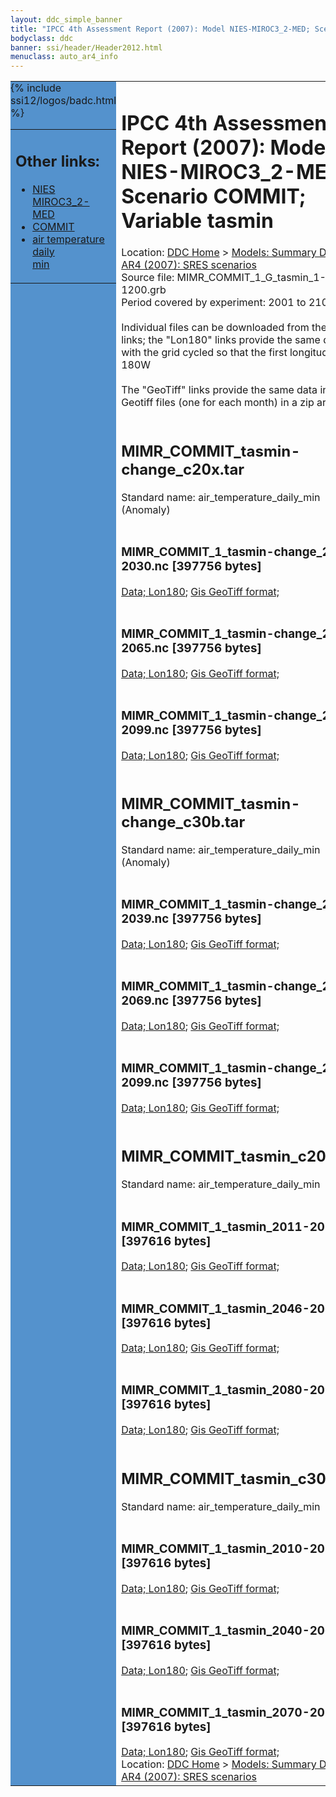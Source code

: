 ```yaml
---
layout: ddc_simple_banner
title: "IPCC 4th Assessment Report (2007): Model NIES-MIROC3_2-MED; Scenario COMMIT; Variable tasmin"
bodyclass: ddc
banner: ssi/header/Header2012.html
menuclass: auto_ar4_info
---
```



<table width="100%" border="0" cellspacing="0" cellpadding="0" style="border-collapse: collapse;">
<tr style="margin:0;padding:0;border:0;">
<td style="margin:0;padding:0;border:0;height:1pt;width:150pt;background:#5492CD;" valign="top" >

<div id="lh-col2" class="auto_ar4_info">
<table class="menumain" bgcolor="#5492CD" cellspacing="0" width="100%" border="0">
<tr><td>
<h2> Other links:</h2>
<ul>
<li><a href="/auto/ar4/model-NIES-MIROC3_2-MED.html">NIES<br/>MIROC3_2-MED</a></li>
<li><a href="/auto/ar4/scenario-COMMIT.html">COMMIT</a></li>
<li><a href="/auto/ar4/var-air_temperature_daily_min.html">air temperature daily<br/> min</a></li>
</ul>
</td></tr>
{% include ssi12/logos/badc.html %}
</table>
</div>
</td>
<td><h1>IPCC 4th Assessment Report (2007): Model NIES-MIROC3_2-MED; Scenario COMMIT; Variable tasmin</h1>

<!-- Breadcrumb1 -->
<div id="breadcrumb1" align="left">
Location: <a href="/index.html">DDC Home</a> > <a href="/sim/gcm_clim/">Models: Summary Data</a>
> <a href="/sim/gcm_clim/SRES_AR4/index.html">AR4 (2007): SRES scenarios</a>
</div>
<!-- End of Breadcrumb1 -->Source file: MIMR_COMMIT_1_G_tasmin_1-1200.grb
<br/>
Period covered by experiment: 2001 to 2100<br/>
<br/>Individual files can be downloaded from the "data" links; the "Lon180" links provide the same data
         with the grid cycled so that the first longitude is 180W<br/>
<br/>The "GeoTiff" links provide the same data in 12 Geotiff files (one for each month)
          in a zip archive<br/>
<br/><h2>MIMR_COMMIT_tasmin-change_c20x.tar</h2>
Standard name: air_temperature_daily_min (Anomaly)<br>
<br/><h3>MIMR_COMMIT_1_tasmin-change_2011-2030.nc [397756 bytes]</h3>
<a href="http://apps.ipcc-data.org/cgi-bin/downl/ar4_nc/tasmin/MIMR_COMMIT_1_tasmin-change_2011-2030.nc">Data; </a><a href="http://apps.ipcc-data.org/cgi-bin/downl/ar4_nc/tasmin/MIMR_COMMIT_1_tasmin-change_2011-2030.cyto180.nc"> Lon180</a>; <a href="/cgi-bin/downl/ar4_tif/tasmin/MIMR_COMMIT_1_tasmin-change_2011-2030.zip">Gis GeoTiff format; </a><br/>
<br/><h3>MIMR_COMMIT_1_tasmin-change_2046-2065.nc [397756 bytes]</h3>
<a href="http://apps.ipcc-data.org/cgi-bin/downl/ar4_nc/tasmin/MIMR_COMMIT_1_tasmin-change_2046-2065.nc">Data; </a><a href="http://apps.ipcc-data.org/cgi-bin/downl/ar4_nc/tasmin/MIMR_COMMIT_1_tasmin-change_2046-2065.cyto180.nc"> Lon180</a>; <a href="/cgi-bin/downl/ar4_tif/tasmin/MIMR_COMMIT_1_tasmin-change_2046-2065.zip">Gis GeoTiff format; </a><br/>
<br/><h3>MIMR_COMMIT_1_tasmin-change_2080-2099.nc [397756 bytes]</h3>
<a href="http://apps.ipcc-data.org/cgi-bin/downl/ar4_nc/tasmin/MIMR_COMMIT_1_tasmin-change_2080-2099.nc">Data; </a><a href="http://apps.ipcc-data.org/cgi-bin/downl/ar4_nc/tasmin/MIMR_COMMIT_1_tasmin-change_2080-2099.cyto180.nc"> Lon180</a>; <a href="/cgi-bin/downl/ar4_tif/tasmin/MIMR_COMMIT_1_tasmin-change_2080-2099.zip">Gis GeoTiff format; </a><br/>
<br/><h2>MIMR_COMMIT_tasmin-change_c30b.tar</h2>
Standard name: air_temperature_daily_min (Anomaly)<br>
<br/><h3>MIMR_COMMIT_1_tasmin-change_2010-2039.nc [397756 bytes]</h3>
<a href="http://apps.ipcc-data.org/cgi-bin/downl/ar4_nc/tasmin/MIMR_COMMIT_1_tasmin-change_2010-2039.nc">Data; </a><a href="http://apps.ipcc-data.org/cgi-bin/downl/ar4_nc/tasmin/MIMR_COMMIT_1_tasmin-change_2010-2039.cyto180.nc"> Lon180</a>; <a href="/cgi-bin/downl/ar4_tif/tasmin/MIMR_COMMIT_1_tasmin-change_2010-2039.zip">Gis GeoTiff format; </a><br/>
<br/><h3>MIMR_COMMIT_1_tasmin-change_2040-2069.nc [397756 bytes]</h3>
<a href="http://apps.ipcc-data.org/cgi-bin/downl/ar4_nc/tasmin/MIMR_COMMIT_1_tasmin-change_2040-2069.nc">Data; </a><a href="http://apps.ipcc-data.org/cgi-bin/downl/ar4_nc/tasmin/MIMR_COMMIT_1_tasmin-change_2040-2069.cyto180.nc"> Lon180</a>; <a href="/cgi-bin/downl/ar4_tif/tasmin/MIMR_COMMIT_1_tasmin-change_2040-2069.zip">Gis GeoTiff format; </a><br/>
<br/><h3>MIMR_COMMIT_1_tasmin-change_2070-2099.nc [397756 bytes]</h3>
<a href="http://apps.ipcc-data.org/cgi-bin/downl/ar4_nc/tasmin/MIMR_COMMIT_1_tasmin-change_2070-2099.nc">Data; </a><a href="http://apps.ipcc-data.org/cgi-bin/downl/ar4_nc/tasmin/MIMR_COMMIT_1_tasmin-change_2070-2099.cyto180.nc"> Lon180</a>; <a href="/cgi-bin/downl/ar4_tif/tasmin/MIMR_COMMIT_1_tasmin-change_2070-2099.zip">Gis GeoTiff format; </a><br/>
<br/><h2>MIMR_COMMIT_tasmin_c20x.tar</h2>
Standard name: air_temperature_daily_min<br>
<br/><h3>MIMR_COMMIT_1_tasmin_2011-2030.nc [397616 bytes]</h3>
<a href="http://apps.ipcc-data.org/cgi-bin/downl/ar4_nc/tasmin/MIMR_COMMIT_1_tasmin_2011-2030.nc">Data; </a><a href="http://apps.ipcc-data.org/cgi-bin/downl/ar4_nc/tasmin/MIMR_COMMIT_1_tasmin_2011-2030.cyto180.nc"> Lon180</a>; <a href="/cgi-bin/downl/ar4_tif/tasmin/MIMR_COMMIT_1_tasmin_2011-2030.zip">Gis GeoTiff format; </a><br/>
<br/><h3>MIMR_COMMIT_1_tasmin_2046-2065.nc [397616 bytes]</h3>
<a href="http://apps.ipcc-data.org/cgi-bin/downl/ar4_nc/tasmin/MIMR_COMMIT_1_tasmin_2046-2065.nc">Data; </a><a href="http://apps.ipcc-data.org/cgi-bin/downl/ar4_nc/tasmin/MIMR_COMMIT_1_tasmin_2046-2065.cyto180.nc"> Lon180</a>; <a href="/cgi-bin/downl/ar4_tif/tasmin/MIMR_COMMIT_1_tasmin_2046-2065.zip">Gis GeoTiff format; </a><br/>
<br/><h3>MIMR_COMMIT_1_tasmin_2080-2099.nc [397616 bytes]</h3>
<a href="http://apps.ipcc-data.org/cgi-bin/downl/ar4_nc/tasmin/MIMR_COMMIT_1_tasmin_2080-2099.nc">Data; </a><a href="http://apps.ipcc-data.org/cgi-bin/downl/ar4_nc/tasmin/MIMR_COMMIT_1_tasmin_2080-2099.cyto180.nc"> Lon180</a>; <a href="/cgi-bin/downl/ar4_tif/tasmin/MIMR_COMMIT_1_tasmin_2080-2099.zip">Gis GeoTiff format; </a><br/>
<br/><h2>MIMR_COMMIT_tasmin_c30b.tar</h2>
Standard name: air_temperature_daily_min<br>
<br/><h3>MIMR_COMMIT_1_tasmin_2010-2039.nc [397616 bytes]</h3>
<a href="http://apps.ipcc-data.org/cgi-bin/downl/ar4_nc/tasmin/MIMR_COMMIT_1_tasmin_2010-2039.nc">Data; </a><a href="http://apps.ipcc-data.org/cgi-bin/downl/ar4_nc/tasmin/MIMR_COMMIT_1_tasmin_2010-2039.cyto180.nc"> Lon180</a>; <a href="/cgi-bin/downl/ar4_tif/tasmin/MIMR_COMMIT_1_tasmin_2010-2039.zip">Gis GeoTiff format; </a><br/>
<br/><h3>MIMR_COMMIT_1_tasmin_2040-2069.nc [397616 bytes]</h3>
<a href="http://apps.ipcc-data.org/cgi-bin/downl/ar4_nc/tasmin/MIMR_COMMIT_1_tasmin_2040-2069.nc">Data; </a><a href="http://apps.ipcc-data.org/cgi-bin/downl/ar4_nc/tasmin/MIMR_COMMIT_1_tasmin_2040-2069.cyto180.nc"> Lon180</a>; <a href="/cgi-bin/downl/ar4_tif/tasmin/MIMR_COMMIT_1_tasmin_2040-2069.zip">Gis GeoTiff format; </a><br/>
<br/><h3>MIMR_COMMIT_1_tasmin_2070-2099.nc [397616 bytes]</h3>
<a href="http://apps.ipcc-data.org/cgi-bin/downl/ar4_nc/tasmin/MIMR_COMMIT_1_tasmin_2070-2099.nc">Data; </a><a href="http://apps.ipcc-data.org/cgi-bin/downl/ar4_nc/tasmin/MIMR_COMMIT_1_tasmin_2070-2099.cyto180.nc"> Lon180</a>; <a href="/cgi-bin/downl/ar4_tif/tasmin/MIMR_COMMIT_1_tasmin_2070-2099.zip">Gis GeoTiff format; </a><br/>
<!-- Breadcrumb2 -->
<div id="breadcrumb2" align="left">
Location: <a href="/index.html">DDC Home</a> > <a href="/sim/gcm_clim/">Models: Summary Data</a>
> <a href="/sim/gcm_clim/SRES_AR4/index.html">AR4 (2007): SRES scenarios</a>
</div>
<!-- End of Breadcrumb2 --></td></tr></table>
